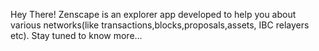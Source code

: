 Hey There!
Zenscape is an explorer app developed to help you about various networks(like transactions,blocks,proposals,assets, IBC relayers etc).
Stay tuned to know more...
